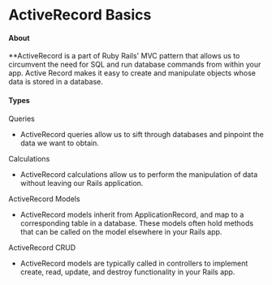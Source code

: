 # ActiveRecord Basics

#### About

**ActiveRecord is a part of Ruby Rails' MVC pattern that allows us to circumvent the need
for SQL and run database commands from within your app. Active Record makes it easy to create and manipulate objects whose data is stored in a database.

#### Types

Queries

* ActiveRecord queries allow us to sift through databases and pinpoint the
data we want to obtain.

Calculations

* ActiveRecord calculations allow us to perform the manipulation of data
without leaving our Rails application.

ActiveRecord Models

* ActiveRecord models inherit from ApplicationRecord, and map to a corresponding
table in a database. These models often hold methods that can be called on the
model elsewhere in your Rails app.

ActiveRecord CRUD

* ActiveRecord models are typically called in controllers to implement create,
read, update, and destroy functionality in your Rails app.
